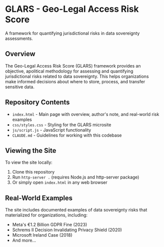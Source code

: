# GLARS - Geo-Legal Access Risk Score

A framework for quantifying jurisdictional risks in data sovereignty assessments.

## Overview

The Geo-Legal Access Risk Score (GLARS) framework provides an objective, apolitical methodology for assessing and quantifying jurisdictional risks related to data sovereignty. This helps organizations make informed decisions about where to store, process, and transfer sensitive data.

## Repository Contents

- `index.html` - Main page with overview, author's note, and real-world risk examples
- `css/styles.css` - Styling for the GLARS microsite
- `js/script.js` - JavaScript functionality
- `CLAUDE.md` - Guidelines for working with this codebase

## Viewing the Site

To view the site locally:
1. Clone this repository
2. Run `http-server .` (requires Node.js and http-server package)
3. Or simply open `index.html` in any web browser

## Real-World Examples

The site includes documented examples of data sovereignty risks that materialized for organizations, including:
- Meta's €1.2 Billion GDPR Fine (2023)
- Schrems II Decision Invalidating Privacy Shield (2020)
- Microsoft Ireland Case (2018)
- And more...